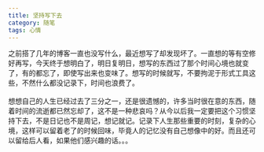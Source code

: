 ```yaml
---
title: 坚持写下去
category: 随笔
tags: 心情
---
```


之前搭了几年的博客一直也没写什么，最近想写了却发现坏了。一直想的等有空修好再写，今天终于想明白了，明日复明日，想写的东西过了那个时间心境也就变了，有的都忘了，即使写出来也变味了。想写的时候就写，不要拘泥于形式工具这些，不然什么都没记录下，时间也浪费了。
<br><br>
想想自己的人生已经过去了三分之一，还是很遗憾的，许多当时很在意的东西，随着时间的流逝都已然忘却了，这不是一种悲哀吗？从今以后我一定要把这个习惯坚持下去，不是日记也不是周记，想记就记。记录下人生那些重要的时刻，复杂的心境，这样可以留着老了的时候回味，毕竟人的记忆没有自己想像中的好。而且还可以留给后人看，如果他们感兴趣的话。。。